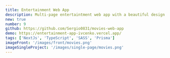```yaml
---
title: Entertainment Web App
description: Multi-page entertaintment web app with a beautiful design from frontendmentor.io. This app is fully responsive and mobile first. This is a fullstack web app. Web app built with NextJs, Typescript, SASS, Prisma. For authentication used NextAuth.
new: true
number: 9
github: https://github.com/Sergio0831/movies-web-app
demo: https://entertainment-app-ivcenko.vercel.app/
tags: ['NextJs', 'TypeScript', 'SASS', 'Prisma']
imageFront: '/images/front/movies.png'
imageSingleProject: '/images/single-page/movies.png'
---
```

